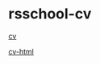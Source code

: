 # rsschool-cv
[cv](https://oksanafilipchuk.github.io/rsschool-cv/cv)

[cv-html](https://oksanafilipchuk.github.io/rsschool-cv/)